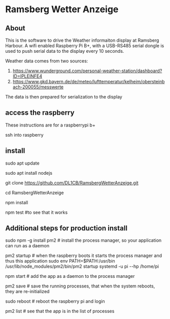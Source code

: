 
# Ramsberg Wetter Anzeige

## About

This is the software to drive the Weather informaiton
display at Ramsberg Harbour. A wifi enabled Raspberry Pi B+,
with a USB-RS485 serial dongle is used to push serial 
data to the display every 10 seconds.

Weather data comes from two sources:
1) https://www.wunderground.com/personal-weather-station/dashboard?ID=IPLEINFE4
2) https://www.gkd.bayern.de/de/meteo/lufttemperatur/kelheim/obersteinbach-200055/messwerte

The data is then prepared for serialization to the display

## access the raspberry

These instructions are for a raspberrypi b+

ssh into raspberry 

## install

sudo apt update

sudo apt install nodejs

git clone https://github.com/DL1CB/RamsbergWetterAnzeige.git

cd  RamsbergWetterAnzeige

npm install

npm test    #to see that it works


## Additional steps for production install

sudo npm -g install pm2    # install the process manager, so your application can run as a daemon

pm2 startup                # when the raspberry boots it starts the process manager and thus this application
sudo env PATH=$PATH:/usr/bin /usr/lib/node_modules/pm2/bin/pm2 startup systemd -u pi --hp /home/pi

npm start                  # add the app as a daemon to the process manager

pm2 save                   # save the running processes, that when the system reboots, they are re-initialized

sudo reboot                # reboot the raspberry pi and login

pm2 list                   # see that the app is in the list of processes 




